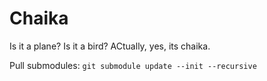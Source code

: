 # Chaika
Is it a plane? Is it a bird? ACtually, yes, its chaika.

Pull submodules: `git submodule update --init --recursive`